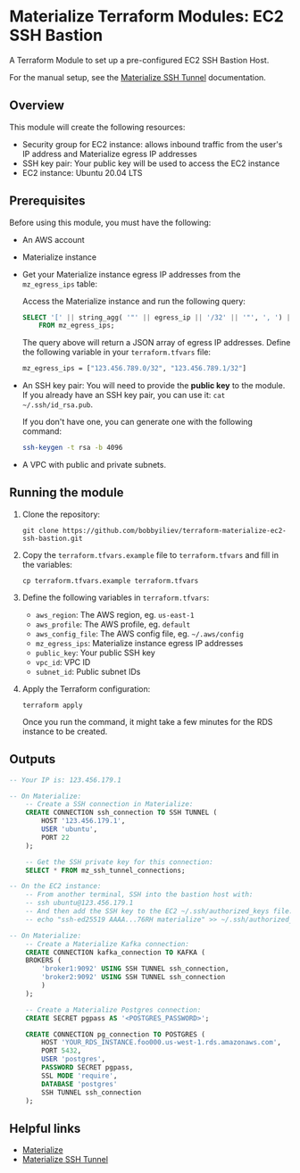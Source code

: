 # Materialize Terraform Modules: EC2 SSH Bastion

A Terraform Module to set up a pre-configured EC2 SSH Bastion Host.

For the manual setup, see the [Materialize SSH Tunnel](https://materialize.com/docs/ops/network-security/ssh-tunnel) documentation.

## Overview

This module will create the following resources:

- Security group for EC2 instance: allows inbound traffic from the user's IP address and Materialize egress IP addresses
- SSH key pair: Your public key will be used to access the EC2 instance
- EC2 instance: Ubuntu 20.04 LTS

## Prerequisites

Before using this module, you must have the following:

- An AWS account
- Materialize instance
- Get your Materialize instance egress IP addresses from the `mz_egress_ips` table:

    Access the Materialize instance and run the following query:

    ```sql
    SELECT '[' || string_agg( '"' || egress_ip || '/32' || '"', ', ') || ']' as egress_ip_array
        FROM mz_egress_ips;
    ```

    The query above will return a JSON array of egress IP addresses. Define the following variable in your `terraform.tfvars` file:

    ```bash
    mz_egress_ips = ["123.456.789.0/32", "123.456.789.1/32"]
    ```
- An SSH key pair: You will need to provide the **public key** to the module.
    If you already have an SSH key pair, you can use it: `cat ~/.ssh/id_rsa.pub`.

    If you don't have one, you can generate one with the following command:

    ```bash
    ssh-keygen -t rsa -b 4096
    ```

- A VPC with public and private subnets.

## Running the module

1. Clone the repository:

    ```
    git clone https://github.com/bobbyiliev/terraform-materialize-ec2-ssh-bastion.git
    ```

2. Copy the `terraform.tfvars.example` file to `terraform.tfvars` and fill in the variables:

    ```
    cp terraform.tfvars.example terraform.tfvars
    ```

3. Define the following variables in `terraform.tfvars`:

    - `aws_region`: The AWS region, eg. `us-east-1`
    - `aws_profile`: The AWS profile, eg. `default`
    - `aws_config_file`: The AWS config file, eg. `~/.aws/config`
    - `mz_egress_ips`: Materialize instance egress IP addresses
    - `public_key`: Your public SSH key
    - `vpc_id`: VPC ID
    - `subnet_id`: Public subnet IDs

4. Apply the Terraform configuration:

    ```
    terraform apply
    ```

    Once you run the command, it might take a few minutes for the RDS instance to be created.

## Outputs

```sql
-- Your IP is: 123.456.179.1

-- On Materialize:
    -- Create a SSH connection in Materialize:
    CREATE CONNECTION ssh_connection TO SSH TUNNEL (
        HOST '123.456.179.1',
        USER 'ubuntu',
        PORT 22
    );

    -- Get the SSH private key for this connection:
    SELECT * FROM mz_ssh_tunnel_connections;

-- On the EC2 instance:
    -- From another terminal, SSH into the bastion host with:
    -- ssh ubuntu@123.456.179.1
    -- And then add the SSH key to the EC2 ~/.ssh/authorized_keys file:
    -- echo "ssh-ed25519 AAAA...76RH materialize" >> ~/.ssh/authorized_keys

-- On Materialize:
    -- Create a Materialize Kafka connection:
    CREATE CONNECTION kafka_connection TO KAFKA (
    BROKERS (
        'broker1:9092' USING SSH TUNNEL ssh_connection,
        'broker2:9092' USING SSH TUNNEL ssh_connection
        )
    );

    -- Create a Materialize Postgres connection:
    CREATE SECRET pgpass AS '<POSTGRES_PASSWORD>';

    CREATE CONNECTION pg_connection TO POSTGRES (
        HOST 'YOUR_RDS_INSTANCE.foo000.us-west-1.rds.amazonaws.com',
        PORT 5432,
        USER 'postgres',
        PASSWORD SECRET pgpass,
        SSL MODE 'require',
        DATABASE 'postgres'
        SSH TUNNEL ssh_connection
    );
```

## Helpful links

- [Materialize](https://materialize.com/)
- [Materialize SSH Tunnel](https://materialize.com/docs/ops/network-security/ssh-tunnel)
